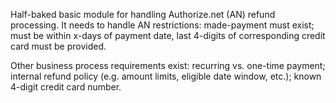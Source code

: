 Half-baked basic module for handling Authorize.net (AN) refund processing. It 
needs to handle AN restrictions: made-payment must exist; must be within x-days 
of payment date, last 4-digits of corresponding credit card must be provided.

Other business process requirements exist: recurring vs. one-time payment; 
internal refund policy (e.g. amount limits, eligible date window, etc.);
known 4-digit credit card number.
